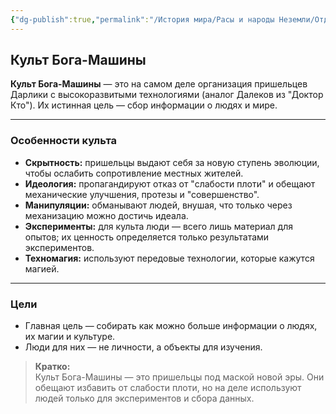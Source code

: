 ```yaml
---
{"dg-publish":true,"permalink":"/История мира/Расы и народы Неземли/Отдельные явления и события/Культ Бога-машины/","noteIcon":"","created":"2025-07-31T09:13:42.366+03:00","updated":"2025-07-30T22:29:08.377+03:00"}
---
```


## Культ Бога-Машины

**Культ Бога-Машины** — это на самом деле организация пришельцев Дарлики с высокоразвитыми технологиями (аналог Далеков из "Доктор Кто"). Их истинная цель — сбор информации о людях и мире.

---

### Особенности культа

- **Скрытность:** пришельцы выдают себя за новую ступень эволюции, чтобы ослабить сопротивление местных жителей.
- **Идеология:** пропагандируют отказ от "слабости плоти" и обещают механические улучшения, протезы и "совершенство".
- **Манипуляции:** обманывают людей, внушая, что только через механизацию можно достичь идеала.
- **Эксперименты:** для культа люди — всего лишь материал для опытов; их ценность определяется только результатами экспериментов.
- **Техномагия:** используют передовые технологии, которые кажутся магией.

---

### Цели

- Главная цель — собирать как можно больше информации о людях, их магии и культуре.
- Люди для них — не личности, а объекты для изучения.

> **Кратко:**  
> Культ Бога-Машины — это пришельцы под маской новой эры. Они обещают избавить от слабости плоти, но на деле используют людей только для экспериментов и сбора данных.
